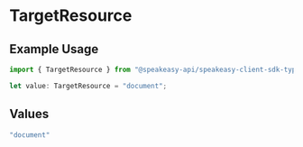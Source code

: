 # TargetResource

## Example Usage

```typescript
import { TargetResource } from "@speakeasy-api/speakeasy-client-sdk-typescript/sdk/models/shared";

let value: TargetResource = "document";
```

## Values

```typescript
"document"
```